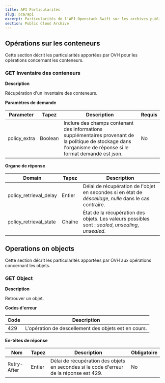 ```yaml
---
title: API Particularités
slug: pca/api
excerpt: Particularités de l'API Openstack Swift sur les archives publiques en nuage d'OVH
section: Public Cloud Archive
---
```



## Opérations sur les conteneurs
Cette section décrit les particularités apportées par OVH pour les opérations concernant les conteneurs.


### GET Inventaire des conteneurs
**Description**

Récupération d'un inventaire des conteneurs.

**Paramètres de demande**

|Parameter| Tapez |Description|Requis|
|---|---|---|---|
|policy_extra|Boolean|Inclure des champs contenant des informations supplémentaires provenant de la politique de stockage dans l'organisme de réponse si le format demandé est json.|No|

**Organe de réponse**

|Domain|Tapez|Description|
|---|---|---|
|policy_retrieval_delay|Entier|Délai de récupération de l'objet en secondes si en état de *déscellage*, *nulle* dans le cas contraire.|
|policy_retrieval_state|Chaîne|État de la récupération des objets. Les valeurs possibles sont : *sealed*, *unsealing*, *unsealed*.|


## Operations on objects
Cette section décrit les particularités apportées par OVH aux opérations concernant les objets.


### GET Object
**Description**

Retrouver un objet.

**Codes d'erreur**

|Code|Description|
|---|---|
|429|L'opération de descellement des objets est en cours.|

**En-têtes de réponse**

|Nom|Tapez|Description|Obligatoire|
|---|---|---|---|
|Retry-After|Entier|Délai de récupération des objets en secondes si le code d'erreur de la réponse est 429.|No|